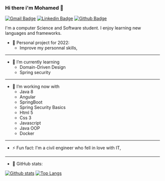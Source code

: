 ### Hi there i'm Mohamed 👋

[![Gmail Badge](https://img.shields.io/badge/-yahyanimohamed92@gmail.com-c14438?style=flat&logo=Gmail&logoColor=white&link=mailto:yahyanimohamed92@gmail.com)](mailto:yahyanimohamed92@gmail.com) 
[![Linkedin Badge](https://img.shields.io/badge/-yahyanimed-0072b1?style=flat&logo=Linkedin&logoColor=white&link=https://www.linkedin.com/in/yahyanimed/)](https://www.linkedin.com/in/yahyani-med/) [![Github Badge](https://img.shields.io/badge/-myahyani-grey?style=flat&logo=github&logoColor=white&link=https://github.com/myahyani/)](https://www.github.com/myahyani/)


I'm a computer Science and Software student. I enjoy learning new languages and frameworks.

- 🔭 Personal project for 2022: 
   + Improve my personnal skills,
   
---
- 🌱 I’m currently learning 
    + Domain-Driven Design
    + Spring security
---
- 🤔 I’m working now with
    + Java 8
    + Angular
    + SpringBoot
    + Spring Security Basics
    + Html 5
    + Css 3
    + Javascript
    + Java OOP
    + Docker
---
- ⚡ Fun fact: I'm a civil engineer who fell in love with IT,
---
+ 🤔 GitHub stats:

[![Github stats](https://github-readme-stats.vercel.app/api?username=myahyani&show_icons=true&include_all_commits=true)](https://github.com/myahyani/github-readme-stats)
[![Top Langs](https://github-readme-stats.vercel.app/api/top-langs/?username=myahyani&layout=compact)](https://github.com/myahyani/github-readme-stats)
